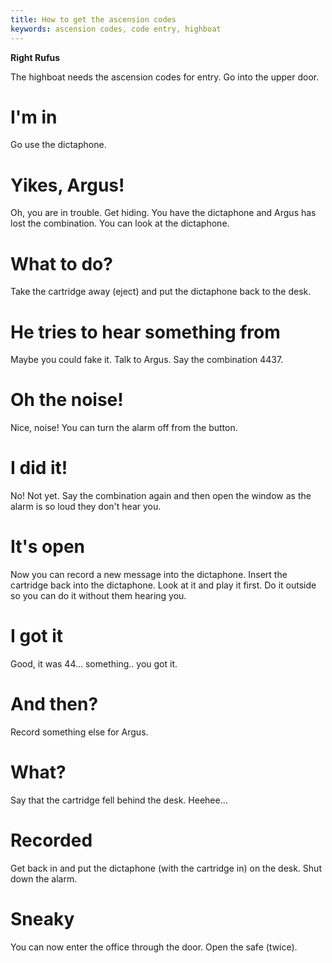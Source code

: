 ```yaml
---
title: How to get the ascension codes
keywords: ascension codes, code entry, highboat
---
```


**Right Rufus**

The highboat needs the ascension codes for entry. Go into the upper door.

# I'm in
Go use the dictaphone.

# Yikes, Argus!
Oh, you are in trouble. Get hiding. You have the dictaphone and Argus has lost the combination. You can look at the dictaphone.

# What to do?
Take the cartridge away (eject) and put the dictaphone back to the desk.

# He tries to hear something from
Maybe you could fake it. Talk to Argus. Say the combination 4437.

# Oh the noise!
Nice, noise! You can turn the alarm off from the button.

# I did it!
No! Not yet. Say the combination again and then open the window as the alarm is so loud they don't hear you.

# It's open
Now you can record a new message into the dictaphone. Insert the cartridge back into the dictaphone. Look at it and play it first. Do it outside so you can do it without them hearing you.

# I got it
Good, it was 44... something.. you got it.

# And then?
Record something else for Argus.

# What?
Say that the cartridge fell behind the desk. Heehee...

# Recorded
Get back in and put the dictaphone (with the cartridge in) on the desk. Shut down the alarm.

# Sneaky
You can now enter the office through the door. Open the safe (twice).
